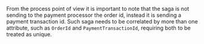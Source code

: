 From the process point of view it is important to note that the saga is not sending to the payment processor the order id, instead it is sending a payment transaction id. Such saga needs to be correlated by more than one attribute, such as `OrderId` and `PaymentTransactionId`, requiring both to be treated as unique.
